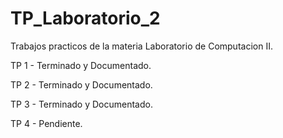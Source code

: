 # TP_Laboratorio_2

Trabajos practicos de la materia Laboratorio de Computacion II.

TP 1 - Terminado y Documentado.

TP 2 - Terminado y Documentado.

TP 3 - Terminado y Documentado.

TP 4 - Pendiente.
